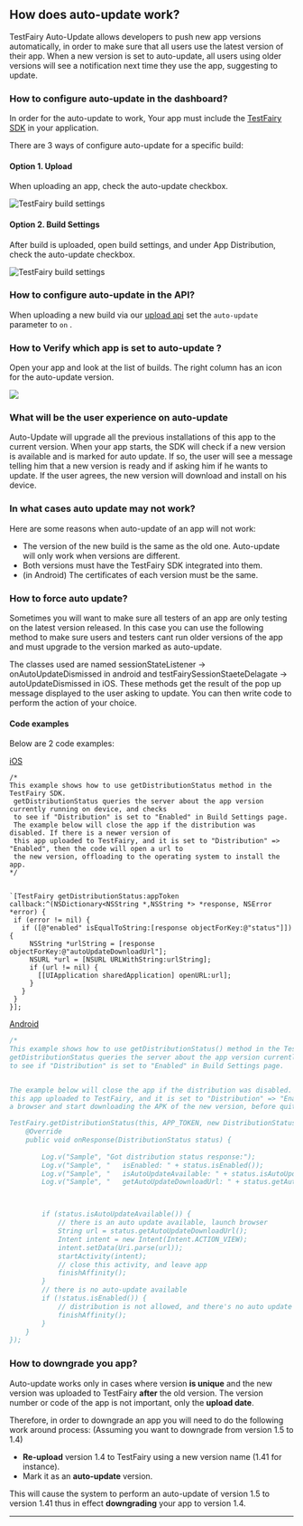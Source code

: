 ## How does auto-update work?
TestFairy Auto-Update allows developers to push new app versions automatically, in order to make sure that all users use the latest version of their app. When a new version is set to auto-update, all users using older versions will see a notification next time they use the app, suggesting to update.

### How to configure auto-update in the dashboard?
In order for the auto-update to work, Your app must include the [TestFairy SDK](https://docs.testfairy.com/SDK/Adding_The_SDK_To_Your_App.html) in your application.

There are 3 ways of configure auto-update for a specific build:

#### Option 1. Upload 

When uploading an app, check the auto-update checkbox.

![TestFairy build settings ](/img/auto-update-img2.png)

#### Option 2. Build Settings

After build is uploaded, open build settings, and under App Distribution, check the auto-update checkbox.

![TestFairy build settings ](/img/auto-update-img1.png)

### How to configure auto-update in the API?

When uploading a new build via our [upload api](https://docs.testfairy.com/API/Upload_API.html) set the `auto-update` parameter to `on` .

### How to Verify which app is set to auto-update ?

Open your app and look at the list of builds. The right column has an icon for the auto-update version.

![](/img/auto-update-dashboard-place.png)


### What will be the user experience on auto-update

Auto-Update will upgrade all the previous installations of this app to the current version. 
When your app starts, the SDK will check if a new version is available and is marked for auto update.
If so, the user will see a message telling him that a new version is ready and if asking him if he wants to update.
If the user agrees, the new version will download and install on his device. 

### In what cases auto update may not work?

Here are some reasons when auto-update of an app will not work:
* The version of the new build is the same as the old one. Auto-update will only work when versions are different.
* Both versions must have the TestFairy SDK integrated into them.
* (in Android) The certificates of each version must be the same.


### How to force auto update?
Sometimes you will want to make sure all testers of an app are only testing on the latest version released. In this case you can use the following method to make sure users and testers cant run older versions of the app and must upgrade to the version marked as auto-update.

The classes used are named sessionStateListener → onAutoUpdateDismissed in android and testFairySessionStaeteDelagate → autoUpdateDismissed in iOS.
These methods get the result of the pop up message displayed to the user asking to update. You can then write code to perform the action of your choice.


#### Code examples

Below  are 2 code examples:

[iOS](https://gist.github.com/vijaysharm/a220a3474622176b06a88f65fbb4d34f)

```
/*
This example shows how to use getDistributionStatus method in the TestFairy SDK.
 getDistributionStatus queries the server about the app version currently running on device, and checks
 to see if "Distribution" is set to "Enabled" in Build Settings page.
 The example below will close the app if the distribution was disabled. If there is a newer version of
 this app uploaded to TestFairy, and it is set to "Distribution" => "Enabled", then the code will open a url to
 the new version, offloading to the operating system to install the app.
*/


`[TestFairy getDistributionStatus:appToken callback:^(NSDictionary<NSString *,NSString *> *response, NSError *error) {
 if (error != nil) {
   if ([@"enabled" isEqualToString:[response objectForKey:@"status"]]) {
     NSString *urlString = [response objectForKey:@"autoUpdateDownloadUrl"];
     NSURL *url = [NSURL URLWithString:urlString];
     if (url != nil) {
       [[UIApplication sharedApplication] openURL:url];
     }
   }
 }
}];
```

[Android](https://gist.github.com/gmegidish/a0268805dc9fd74759454e1013145a80)

```javascript
/*
This example shows how to use getDistributionStatus() method in the TestFairy SDK.
getDistributionStatus queries the server about the app version currently running on device, and checks
to see if "Distribution" is set to "Enabled" in Build Settings page.


The example below will close the app if the distribution was disabled. If there is a newer version of
this app uploaded to TestFairy, and it is set to "Distribution" => "Enabled", then the code will open
a browser and start downloading the APK of the new version, before quitting the process.

TestFairy.getDistributionStatus(this, APP_TOKEN, new DistributionStatusListener() {
	@Override
	public void onResponse(DistributionStatus status) {
	
		Log.v("Sample", "Got distribution status response:");
		Log.v("Sample", "   isEnabled: " + status.isEnabled());
		Log.v("Sample", "   isAutoUpdateAvailable: " + status.isAutoUpdateAvailable());
		Log.v("Sample", "   getAutoUpdateDownloadUrl: " + status.getAutoUpdateDownloadUrl());



		if (status.isAutoUpdateAvailable()) {
			// there is an auto update available, launch browser
			String url = status.getAutoUpdateDownloadUrl();
			Intent intent = new Intent(Intent.ACTION_VIEW);
			intent.setData(Uri.parse(url));
			startActivity(intent);
			// close this activity, and leave app
			finishAffinity();
		}
		// there is no auto-update available
		if (!status.isEnabled()) {
			// distribution is not allowed, and there's no auto update available either
			finishAffinity();
		}
	}
});
```

### How to downgrade you app?

Auto-update works only in cases where version **is unique** and the new version was uploaded to TestFairy **after** the old version. The version number or code of the app is not important, only the __upload date__.

Therefore, in order to downgrade an app you will need to do the following work around process:
   (Assuming you want to downgrade from version 1.5 to 1.4)

   * **Re-upload** version 1.4 to TestFairy using a new version name (1.41 for instance).
   * Mark it as an **auto-update** version.

This will cause the system to perform an auto-update of version 1.5 to version 1.41 thus in effect **downgrading** your app to version 1.4.


----------



